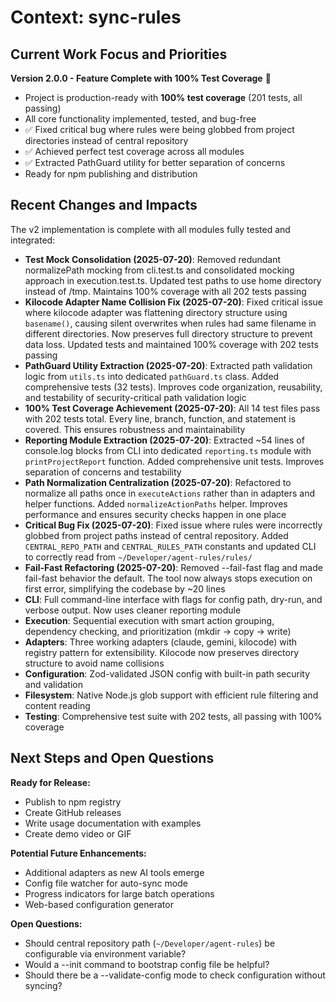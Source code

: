 # Context: sync-rules

## Current Work Focus and Priorities

**Version 2.0.0 - Feature Complete with 100% Test Coverage** 🎉

- Project is production-ready with **100% test coverage** (201 tests, all passing)
- All core functionality implemented, tested, and bug-free
- ✅ Fixed critical bug where rules were being globbed from project directories instead of central repository
- ✅ Achieved perfect test coverage across all modules
- ✅ Extracted PathGuard utility for better separation of concerns
- Ready for npm publishing and distribution

## Recent Changes and Impacts

The v2 implementation is complete with all modules fully tested and integrated:

- **Test Mock Consolidation (2025-07-20)**: Removed redundant normalizePath mocking from cli.test.ts and consolidated mocking approach in execution.test.ts. Updated test paths to use home directory instead of /tmp. Maintains 100% coverage with all 202 tests passing
- **Kilocode Adapter Name Collision Fix (2025-07-20)**: Fixed critical issue where kilocode adapter was flattening directory structure using `basename()`, causing silent overwrites when rules had same filename in different directories. Now preserves full directory structure to prevent data loss. Updated tests and maintained 100% coverage with 202 tests passing
- **PathGuard Utility Extraction (2025-07-20)**: Extracted path validation logic from `utils.ts` into dedicated `pathGuard.ts` class. Added comprehensive tests (32 tests). Improves code organization, reusability, and testability of security-critical path validation logic
- **100% Test Coverage Achievement (2025-07-20)**: All 14 test files pass with 202 tests total. Every line, branch, function, and statement is covered. This ensures robustness and maintainability
- **Reporting Module Extraction (2025-07-20)**: Extracted ~54 lines of console.log blocks from CLI into dedicated `reporting.ts` module with `printProjectReport` function. Added comprehensive unit tests. Improves separation of concerns and testability
- **Path Normalization Centralization (2025-07-20)**: Refactored to normalize all paths once in `executeActions` rather than in adapters and helper functions. Added `normalizeActionPaths` helper. Improves performance and ensures security checks happen in one place
- **Critical Bug Fix (2025-07-20)**: Fixed issue where rules were incorrectly globbed from project paths instead of central repository. Added `CENTRAL_REPO_PATH` and `CENTRAL_RULES_PATH` constants and updated CLI to correctly read from `~/Developer/agent-rules/rules/`
- **Fail-Fast Refactoring (2025-07-20)**: Removed --fail-fast flag and made fail-fast behavior the default. The tool now always stops execution on first error, simplifying the codebase by ~20 lines
- **CLI**: Full command-line interface with flags for config path, dry-run, and verbose output. Now uses cleaner reporting module
- **Execution**: Sequential execution with smart action grouping, dependency checking, and prioritization (mkdir → copy → write)
- **Adapters**: Three working adapters (claude, gemini, kilocode) with registry pattern for extensibility. Kilocode now preserves directory structure to avoid name collisions
- **Configuration**: Zod-validated JSON config with built-in path security and validation
- **Filesystem**: Native Node.js glob support with efficient rule filtering and content reading
- **Testing**: Comprehensive test suite with 202 tests, all passing with 100% coverage

## Next Steps and Open Questions

**Ready for Release:**

- Publish to npm registry
- Create GitHub releases
- Write usage documentation with examples
- Create demo video or GIF

**Potential Future Enhancements:**

- Additional adapters as new AI tools emerge
- Config file watcher for auto-sync mode
- Progress indicators for large batch operations
- Web-based configuration generator

**Open Questions:**

- Should central repository path (`~/Developer/agent-rules`) be configurable via environment variable?
- Would a --init command to bootstrap config file be helpful?
- Should there be a --validate-config mode to check configuration without syncing?
